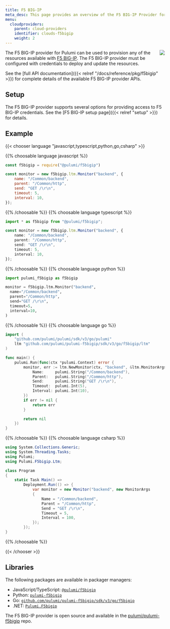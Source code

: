 ```yaml
---
title: F5 BIG-IP
meta_desc: This page provides an overview of the F5 BIG-IP Provider for Pulumi.
menu:
  cloudproviders:
    parent: cloud-providers
    identifier: clouds-f5bigip
    weight: 2
---
```


<img src="/logos/tech/f5bigip.svg" align="right" class="h-16 px-8 pb-4">

The F5 BIG-IP provider for Pulumi can be used to provision any of the resources available with [F5 BIG-IP](https://www.f5.com/products/big-ip-services).
The F5 BIG-IP provider must be configured with credentials to deploy and update the resources.

See the [full API documentation]({{< relref "/docs/reference/pkg/f5bigip" >}}) for complete details of the available F5 BIG-IP provider APIs.

## Setup

The F5 BIG-IP provider supports several options for providing access to F5 BIG-IP credentials.  See the [F5 BIG-IP setup page]({{< relref "setup" >}}) for details.

## Example

{{< chooser language "javascript,typescript,python,go,csharp" >}}

{{% choosable language javascript %}}

```javascript
const f5bigip = require("@pulumi/f5bigip")

const monitor = new f5bigip.ltm.Monitor("backend", {
    name: "/Common/backend",
    parent: "/Common/http",
    send: "GET /\r\n",
    timeout: 5,
    interval: 10,
});
```

{{% /choosable %}}
{{% choosable language typescript %}}

```typescript
import * as f5bigip from "@pulumi/f5bigip";

const monitor = new f5bigip.ltm.Monitor("backend", {
    name: "/Common/backend",
    parent: "/Common/http",
    send: "GET /\r\n",
    timeout: 5,
    interval: 10,
});
```

{{% /choosable %}}
{{% choosable language python %}}

```python
import pulumi_f5bigip as f5bigip

monitor = f5bigip.ltm.Monitor("backend",
  name="/Common/backend",
  parent="/Common/http",
  send="GET /\r\n",
  timeout=5,
  interval=10,
)
```

{{% /choosable %}}
{{% choosable language go %}}

```go
import (
	"github.com/pulumi/pulumi/sdk/v3/go/pulumi"
	ltm "github.com/pulumi/pulumi-f5bigip/sdk/v3/go/f5bigip/ltm"
)

func main() {
	pulumi.Run(func(ctx *pulumi.Context) error {
		monitor, err := ltm.NewMonitor(ctx, "backend", &ltm.MonitorArgs{
			Name:     pulumi.String("/Common/backend"),
			Parent:   pulumi.String("/Common/http"),
			Send:     pulumi.String("GET /\r\n"),
			Timeout:  pulumi.Int(5),
			Interval: pulumi.Int(10),
		})
		if err != nil {
			return err
		}

		return nil
	})
}

```

{{% /choosable %}}
{{% choosable language csharp %}}

```csharp
using System.Collections.Generic;
using System.Threading.Tasks;
using Pulumi;
using Pulumi.F5bigip.Ltm;

class Program
{
    static Task Main() =>
        Deployment.Run(() => {
            var monitor = new Monitor("backend", new MonitorArgs
            {
                Name = "/Common/backend",
                Parent = "/Common/http",
                Send = "GET /\r\n",
                Timeout = 5,
                Interval = 100,
            });
        });
}
```

{{% /choosable %}}

{{< /chooser >}}

## Libraries

The following packages are available in packager managers:

* JavaScript/TypeScript: [`@pulumi/f5bigip`](https://www.npmjs.com/package/@pulumi/f5bigip)
* Python: [`pulumi-f5bigip`](https://pypi.org/project/pulumi-f5bigip/)
* Go: [`github.com/pulumi/pulumi-f5bigip/sdk/v3/go/f5bigip`](https://github.com/pulumi/pulumi-f5bigip)
* .NET: [`Pulumi.F5bigip`](https://www.nuget.org/packages/Pulumi.F5bigip)

The F5 BIG-IP provider is open source and available in the [pulumi/pulumi-f5bigip](https://github.com/pulumi/pulumi-f5bigip) repo.
